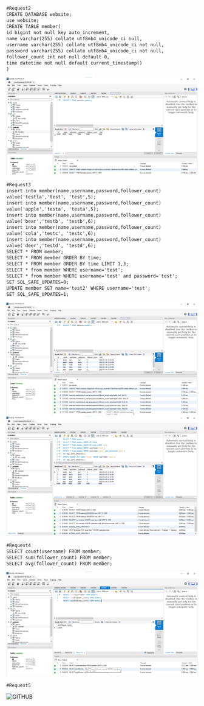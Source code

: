     #Request2
    CREATE DATABASE website;
    use website;
    CREATE TABLE member(
    id bigint not null key auto_increment,
    name varchar(255) collate utf8mb4_unicode_ci null,
    username varchar(255) collate utf8mb4_unicode_ci not null,
    password varchar(255) collate utf8mb4_unicode_ci not null,
    follower_count int not null default 0,
    time datetime not null default current_timestamp()
    )
![GITHUB](request2.png)

    #Request3
    insert into member(name,username,password,follower_count)
    value('testla','test', 'test',5);
    insert into member(name,username,password,follower_count)
    value('apple','testa', 'testa',5);
    insert into member(name,username,password,follower_count)
    value('bear','testb', 'testb',6);
    insert into member(name,username,password,follower_count)
    value('cola','testc', 'testc',6);
    insert into member(name,username,password,follower_count)
    value('deer','testd', 'testd',6);
    SELECT * FROM member;
    SELECT * FROM member ORDER BY time;
    SELECT * FROM member ORDER BY time LIMIT 1,3;
    SELECT * from member WHERE username='test';
    SELECT * from member WHERE username='test' and password='test';
    SET SQL_SAFE_UPDATES=0;
    UPDATE member SET name='test2' WHERE username='test';
    SET SQL_SAFE_UPDATES=1;
![GITHUB](request3.png)
![GITHUB](request3-2.png)

    #Request4
    SELECT count(username) FROM member;
    SELECT sum(follower_count) FROM member;
    SELECT avg(follower_count) FROM member;
![GITHUB](request4.png)

    #Request5
![GITHUB](request5-1.png)
